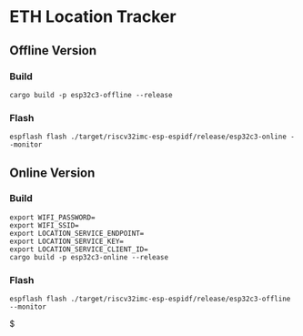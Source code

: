 # ETH Location Tracker

## Offline Version

### Build
```
cargo build -p esp32c3-offline --release
```

### Flash
```
espflash flash ./target/riscv32imc-esp-espidf/release/esp32c3-online --monitor
```

## Online Version

### Build
```
export WIFI_PASSWORD=
export WIFI_SSID=
export LOCATION_SERVICE_ENDPOINT=
export LOCATION_SERVICE_KEY=
export LOCATION_SERVICE_CLIENT_ID=
cargo build -p esp32c3-online --release
```

### Flash
```
espflash flash ./target/riscv32imc-esp-espidf/release/esp32c3-offline --monitor
```
$
